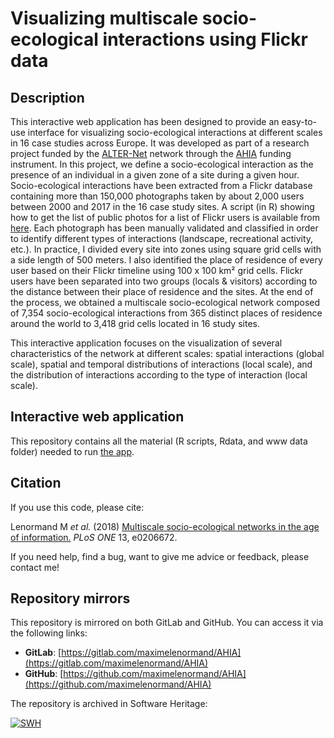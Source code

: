 # Visualizing multiscale socio-ecological interactions using Flickr data

## Description

This interactive web application has been designed to provide an easy-to-use 
interface for visualizing socio-ecological interactions at different scales in 16 
case studies across Europe. It was developed as part of a research project 
funded by the [ALTER-Net](http://www.alter-net.info/) network through the 
[AHIA](http://www.alter-net.info/ahia) funding instrument. In this project, 
we define a socio-ecological interaction as the presence of an individual in a 
given zone of a site during a given hour. Socio-ecological interactions have 
been extracted from a Flickr database containing more than 150,000 photographs 
taken by about 2,000 users between 2000 and 2017 in the 16 case study sites. 
A script (in R) showing how to get the list of public photos for a list of 
Flickr users is available from [here](https://github.com/maximelenormand/Flickr). 
Each photograph has been manually validated and classified in order to 
identify different types of interactions (landscape, recreational activity, etc.). 
In practice, I divided every site into zones using square grid cells with a side 
length of 500 meters. I also identified the place of residence of every user 
based on their Flickr timeline using 100 x 100 km² grid cells. Flickr 
users have been separated into two groups (locals & visitors) according to the 
distance between their place of residence and the sites. At the end of the 
process, we obtained a multiscale socio-ecological network composed of 7,354 
socio-ecological interactions from 365 distinct places of residence around 
the world to 3,418 grid cells located in 16 study sites.

This interactive application focuses on the visualization of several 
characteristics of the network at different scales: spatial interactions 
(global scale), spatial and temporal distributions of interactions 
(local scale), and the distribution of interactions according to the type of 
interaction (local scale).

## Interactive web application

This repository contains all the material (R scripts, Rdata, and www data folder) 
needed to run [the app](https://ahia.sk8.inrae.fr).

## Citation

If you use this code, please cite:

Lenormand M *et al.* (2018) [Multiscale socio-ecological networks in the age of information.](https://journals.plos.org/plosone/article?id=10.1371/journal.pone.0206672) 
*PLoS ONE* 13, e0206672.

If you need help, find a bug, want to give me advice or feedback, please contact me!

## Repository mirrors

This repository is mirrored on both GitLab and GitHub. You can access it via the following links:

- **GitLab**: [https://gitlab.com/maximelenormand/AHIA](https://gitlab.com/maximelenormand/AHIA)  
- **GitHub**: [https://github.com/maximelenormand/AHIA](https://github.com/maximelenormand/AHIA)  

The repository is archived in Software Heritage:

[![SWH](https://archive.softwareheritage.org/badge/origin/https://github.com/maximelenormand/AHIA/)](https://archive.softwareheritage.org/browse/origin/?origin_url=https://github.com/maximelenormand/AHIA)

